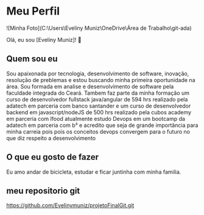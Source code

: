 # Meu Perfil

![Minha Foto](C:\Users\Eveliny Muniz\OneDrive\Área de Trabalho\git-ada)

Olá, eu sou [Eveliny Muniz]! 🌟

## Quem sou eu

Sou apaixonada por tecnologia, desenvolvimento de software, inovação, resolução de preblemas e estou buscando minha primeira oportunidade na área.
Sou formada em analise e desenvolvimento de software pela faculdade integrada do Ceará. Tambem faz parte da minha formação um curso de desenvolvedor fullstack java/angular de 594 hrs realizado pela adatech em parceria com banco santander e um curso de desenvolvedor backend em javascript/nodeJS de 500 hrs realizado pela cubos academy em parceria com Ifood atualmente estudo Devops em um bootcamp da adatech em parceria com b³ e acredito que seja de grande importância para minha carreia pois pois os conceitos devops convergem para o futuro no que diz respeito a
desenvolvimento

## O que eu gosto de fazer

Eu amo andar de bicicleta, estudar e ficar juntinha com minha familia.

## meu repositorio git

https://github.com/Evelinymuniz/projetoFinalGit.git
